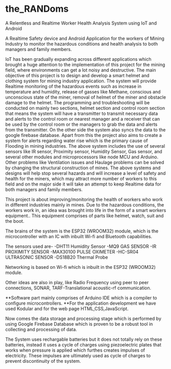 # the_RANDoms

A Relentless and Realtime Worker Health Analysis System using IoT and Android

A Realtime Safety device and Android Application for the workers of Mining Industry to monitor the hazardous conditions and health analysis to both managers and family members.

IoT has been gradually expanding across different applications which brought a huge attention to the implementation of this project for the mining field, where environments can get a lot noisy and destructive. The main objective of this project is to design and develop a smart helmet and clothing system for mining industry application. The system will provide Realtime monitoring of the hazardous events such as increase in temperature and humidity, release of gasses like Methane, conscious and unconscious state of the miner, removal of helmet of the miner and obstacle damage to the helmet. The programming and troubleshooting will be conducted on mainly two sections, helmet section and control room section that means the system will have a transmitter to transmit necessary data and alerts to the control room or nearest manager and a receiver that can be used by the control room or the managers to grab the data and alerts from the transmitter. On the other side the system also syncs the data to the google firebase database. Apart from this the project also aims to create a system for alerts regarding water rise which is the primary cause of Flooding in mining industries. The above system includes the use of several sensors like IR sensor, Proximity sensor, Humidity Sensor, Gas sensor, and several other modules and microprocessors like node MCU and Arduino. Other problems like Ventilation issues and Haulage problems can be solved by changing the structural construction of mines. The above systems and designs will help stop several hazards and will increase a level of safety and health for the miners, which may attract more number of workers to this field and on the major side it will take an attempt to keep Realtime data for both managers and family members.

This project is about improving/monitoring the health of workers who work in different industries mainly in mines.
Due to the hazardous conditions, the workers work in, an idea was brought into life in the form of a smart workers equipment..
This equipment comprises of parts like helmet, watch, suit and the boot.

The brains of the system is the ESP32 (WROOM32) module, which is the microcontroller with an IC with inbuilt Wi-fi and Bluetooth capabilities.

The sensors used are-
-DHT11 Humidity Sensor
-MQ9 GAS SENSOR
-IR PROXIMITY SENSOR
-MAX30100 PULSE OXIMETER
-HC-SR04 ULTRASONIC SENSOR
-DS18B20 Thermal Probe

Networking is based on Wi-fi which is inbuilt in the ESP32 (WROOM32) module.

Other ideas are also in play, like Radio Frequency using peer to peer connections, SONAR,
TARF-Translational acoustic-rf communication.

**Software part mainly comprises of Arduino IDE which is a compiler to configure microcontrollers.
**For the application development we have used Kodular and for the web page HTML,CSS,JavaScript.

Now comes the data storage and processing stage which is performed by using Google Firebase 
Database which is proven to be a robust tool in collecting and processing of data.

The System uses rechargable batteries but it does not totally rely on these batteries, instead it uses a cycle of charges using piezoelectric plates that works when pressure is applied which furthes creates impulses of electricity. These impulses are ultimately used as cycle of charges to prevent discontinuity of the system.


